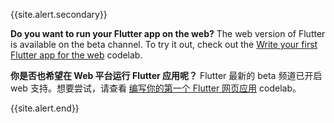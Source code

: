 {{site.alert.secondary}}

  **Do you want to run your Flutter app on the web?**
  The web version of Flutter is available on the beta channel.
  To try it out, check out the
  [Write your first Flutter app for the web][] codelab.
  
  **你是否也希望在 Web 平台运行 Flutter 应用呢？**
  Flutter 最新的 beta 频道已开启 web 支持。想要尝试，请查看
   [编写你的第一个 Flutter 网页应用][Write your first Flutter app for the web] codelab。

{{site.alert.end}}

[Write your first Flutter app for the web]: {{site.url}}/get-started/web
